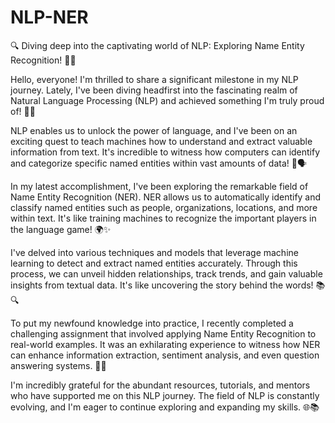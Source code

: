 # NLP-NER

🔍 Diving deep into the captivating world of NLP: Exploring Name Entity Recognition! 📝💡

Hello, everyone! I'm thrilled to share a significant milestone in my NLP journey. Lately, I've been diving headfirst into the fascinating realm of Natural Language Processing (NLP) and achieved something I'm truly proud of! 🌟🚀

NLP enables us to unlock the power of language, and I've been on an exciting quest to teach machines how to understand and extract valuable information from text. It's incredible to witness how computers can identify and categorize specific named entities within vast amounts of data! 🤖🗣️

In my latest accomplishment, I've been exploring the remarkable field of Name Entity Recognition (NER). NER allows us to automatically identify and classify named entities such as people, organizations, locations, and more within text. It's like training machines to recognize the important players in the language game! 🌍✨

I've delved into various techniques and models that leverage machine learning to detect and extract named entities accurately. Through this process, we can unveil hidden relationships, track trends, and gain valuable insights from textual data. It's like uncovering the story behind the words! 📚🔍

To put my newfound knowledge into practice, I recently completed a challenging assignment that involved applying Name Entity Recognition to real-world examples. It was an exhilarating experience to witness how NER can enhance information extraction, sentiment analysis, and even question answering systems. 🚀💬

I'm incredibly grateful for the abundant resources, tutorials, and mentors who have supported me on this NLP journey. The field of NLP is constantly evolving, and I'm eager to continue exploring and expanding my skills. 🌐📚
